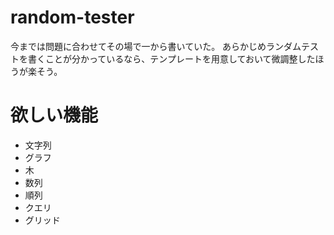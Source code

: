 # random-tester
今までは問題に合わせてその場で一から書いていた。
あらかじめランダムテストを書くことが分かっているなら、テンプレートを用意しておいて微調整したほうが楽そう。

# 欲しい機能
- 文字列
- グラフ
- 木
- 数列
- 順列
- クエリ
- グリッド
